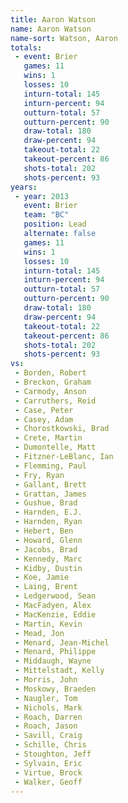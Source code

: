 ```yaml
---
title: Aaron Watson
name: Aaron Watson
name-sort: Watson, Aaron
totals:
 - event: Brier
   games: 11
   wins: 1
   losses: 10
   inturn-total: 145
   inturn-percent: 94
   outturn-total: 57
   outturn-percent: 90
   draw-total: 180
   draw-percent: 94
   takeout-total: 22
   takeout-percent: 86
   shots-total: 202
   shots-percent: 93
years:
 - year: 2013
   event: Brier
   team: "BC"
   position: Lead
   alternate: false
   games: 11
   wins: 1
   losses: 10
   inturn-total: 145
   inturn-percent: 94
   outturn-total: 57
   outturn-percent: 90
   draw-total: 180
   draw-percent: 94
   takeout-total: 22
   takeout-percent: 86
   shots-total: 202
   shots-percent: 93
vs:
 - Borden, Robert
 - Breckon, Graham
 - Carmody, Anson
 - Carruthers, Reid
 - Case, Peter
 - Casey, Adam
 - Chorostkowski, Brad
 - Crete, Martin
 - Dumontelle, Matt
 - Fitzner-LeBlanc, Ian
 - Flemming, Paul
 - Fry, Ryan
 - Gallant, Brett
 - Grattan, James
 - Gushue, Brad
 - Harnden, E.J.
 - Harnden, Ryan
 - Hebert, Ben
 - Howard, Glenn
 - Jacobs, Brad
 - Kennedy, Marc
 - Kidby, Dustin
 - Koe, Jamie
 - Laing, Brent
 - Ledgerwood, Sean
 - MacFadyen, Alex
 - MacKenzie, Eddie
 - Martin, Kevin
 - Mead, Jon
 - Menard, Jean-Michel
 - Menard, Philippe
 - Middaugh, Wayne
 - Mittelstadt, Kelly
 - Morris, John
 - Moskowy, Braeden
 - Naugler, Tom
 - Nichols, Mark
 - Roach, Darren
 - Roach, Jason
 - Savill, Craig
 - Schille, Chris
 - Stoughton, Jeff
 - Sylvain, Eric
 - Virtue, Brock
 - Walker, Geoff
---
```

